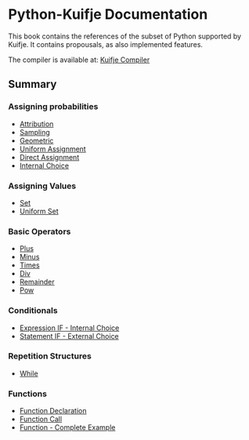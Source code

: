 # Python-Kuifje Documentation

This book contains the references of the subset of Python supported by Kuifje.
It contains propousals, as also implemented features.

The compiler is available at:
[Kuifje Compiler](https://github.com/gleisonsdm/kuifje-compiler)

## Summary

### Assigning probabilities
- [Attribution](https://github.com/gleisonsdm/Kuifje-Documentation/blob/main/Chapter%2001/Attribution.md)
- [Sampling](https://github.com/gleisonsdm/Kuifje-Documentation/blob/main/Chapter%2001/Sampling.md)
- [Geometric](https://github.com/gleisonsdm/Kuifje-Documentation/blob/main/Chapter%2001/Geometric.md)
- [Uniform Assignment](https://github.com/gleisonsdm/Kuifje-Documentation/blob/main/Chapter%2001/Uniform%20Assingment.md)
- [Direct Assignment](https://github.com/gleisonsdm/Kuifje-Documentation/blob/main/Chapter%2001/Direct%20Assignment.md)
- [Internal Choice](https://github.com/gleisonsdm/Kuifje-Documentation/blob/main/Chapter%2001/Internal%20Choice.md)

### Assigning Values
- [Set](https://github.com/gleisonsdm/Kuifje-Documentation/blob/main/Chapter%2002/Set.md)
- [Uniform Set](https://github.com/gleisonsdm/Kuifje-Documentation/blob/main/Chapter%2002/Uniform%20Set.md)

### Basic Operators
- [Plus](https://github.com/gleisonsdm/Kuifje-Documentation/blob/main/Chapter%2003/Plus.md)
- [Minus](https://github.com/gleisonsdm/Kuifje-Documentation/blob/main/Chapter%2003/Minus.md)
- [Times](https://github.com/gleisonsdm/Kuifje-Documentation/blob/main/Chapter%2003/Times.md)
- [Div](https://github.com/gleisonsdm/Kuifje-Documentation/blob/main/Chapter%2003/Div.md)
- [Remainder](https://github.com/gleisonsdm/Kuifje-Documentation/blob/main/Chapter%2003/Remainder.md)
- [Pow](https://github.com/gleisonsdm/Kuifje-Documentation/blob/main/Chapter%2003/Pow.md)

### Conditionals
- [Expression IF - Internal Choice](https://github.com/gleisonsdm/Kuifje-Documentation/blob/main/Chapter%2004/Expression%20IF.md)
- [Statement IF - External Choice](https://github.com/gleisonsdm/Kuifje-Documentation/blob/main/Chapter%2004/Statement%20IF.md)

### Repetition Structures
- [While](https://github.com/gleisonsdm/Kuifje-Documentation/blob/main/Chapter%2005/While.md) 

### Functions
- [Function Declaration](https://github.com/gleisonsdm/Kuifje-Documentation/blob/main/Chapter%2006/Function%20Declaration.md) 
- [Function Call](https://github.com/gleisonsdm/Kuifje-Documentation/blob/main/Chapter%2006/Function%20Call.md) 
- [Function - Complete Example](https://github.com/gleisonsdm/Kuifje-Documentation/blob/main/Chapter%2006/Function%20Complete.md) 

